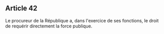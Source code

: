 Article 42
----
Le procureur de la République a, dans l'exercice de ses fonctions, le droit de
requérir directement la force publique.
